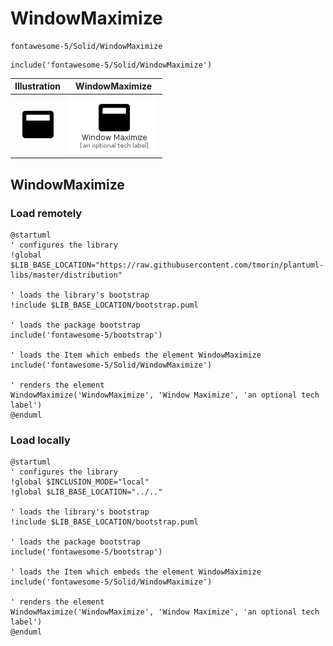 # WindowMaximize


```text
fontawesome-5/Solid/WindowMaximize
```

```text
include('fontawesome-5/Solid/WindowMaximize')
```



| Illustration | WindowMaximize |
| :---: | :---: |
| ![illustration for Illustration](../../fontawesome-5/Solid/WindowMaximize.png) | ![illustration for WindowMaximize](../../fontawesome-5/Solid/WindowMaximize.Local.png) |




## WindowMaximize

### Load remotely
```plantuml
@startuml
' configures the library
!global $LIB_BASE_LOCATION="https://raw.githubusercontent.com/tmorin/plantuml-libs/master/distribution"

' loads the library's bootstrap
!include $LIB_BASE_LOCATION/bootstrap.puml

' loads the package bootstrap
include('fontawesome-5/bootstrap')

' loads the Item which embeds the element WindowMaximize
include('fontawesome-5/Solid/WindowMaximize')

' renders the element
WindowMaximize('WindowMaximize', 'Window Maximize', 'an optional tech label')
@enduml
```

### Load locally
```plantuml
@startuml
' configures the library
!global $INCLUSION_MODE="local"
!global $LIB_BASE_LOCATION="../.."

' loads the library's bootstrap
!include $LIB_BASE_LOCATION/bootstrap.puml

' loads the package bootstrap
include('fontawesome-5/bootstrap')

' loads the Item which embeds the element WindowMaximize
include('fontawesome-5/Solid/WindowMaximize')

' renders the element
WindowMaximize('WindowMaximize', 'Window Maximize', 'an optional tech label')
@enduml
```


